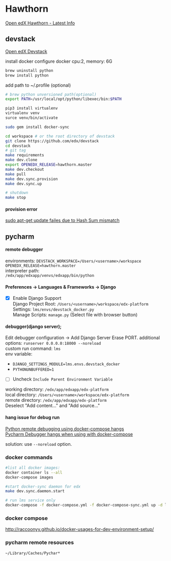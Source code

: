 
# Hawthorn

[Open edX Hawthorn - Latest Info](https://raccoongang.com/blog/open-edx-hawthorn-latest-info/)  


## devstack
[Open edX Devstack](https://github.com/edx/devstack/blob/master/README.rst)  

install docker
configure docker
    cpu:2, memory: 6G
```bash
brew uninstall python
brew install python
```
add path to ~/.profile (optional)
```bash
# brew python unversioned path(optional)
export PATH=/usr/local/opt/python/libexec/bin:$PATH
```
```bash
pip3 install virtualenv
virtualenv venv
surce venv/bin/activate

sudo gem install docker-sync

cd workspace # or the root directory of devstack
git clone https://github.com/edx/devstack
cd devstack
# git tag
make requirements
make dev.clone
export OPENEDX_RELEASE=hawthorn.master 
make dev.checkout
make pull
make dev.sync.provision
make dev.sync.up

# shutdown
make stop
```

#### provision error

[sudo apt-get update failes due to Hash Sum mismatch](https://askubuntu.com/questions/760574/sudo-apt-get-update-failes-due-to-hash-sum-mismatch)

## pycharm

#### remote debugger  
environments:
`DEVSTACK_WORKSPACE=/Users/<username>/workspace`  
`OPENEDX_RELEASE=hawthorn.master`  
interpreter path:  
`/edx/app/edxapp/venvs/edxapp/bin/python`  

#### Preferences -> Languages & Frameworks -> Django

 - [x] Enable Django Support  
 Django Project Root: `/Users/<username>/workspace/edx-platform`    
 Settings: `lms/envs/devstack_docker.py`  
 Manage Scripts: `manage.py` (Select file with browser button)  


#### debugger(django server);  

Edit debugger configuration -> Add Django Server
Erase PORT.
additional options: `runserver 0.0.0.0:18000 --noreload`  
custom run command: `lms`  
env variable:                 
 -  `DJANGO_SETTINGS_MODULE=lms.envs.devstack_docker`    
 -    `PYTHONUNBUFFERED=1` 
 - [ ]  Uncheck `Include Parent Environment Variable`
             
working directory: `/edx/app/edxapp/edx-platform`  
local directory: `/Users/<username>/workspace/edx-platform`   
remote directory: `/edx/app/edxapp/edx-platform`  
Deselect "Add content..." and "Add source..."  

#### hang issue for debug run

[Python remote debugging using docker-compose hangs](https://youtrack.jetbrains.com/issue/PY-24191)  
[Pycharm Debugger hangs when using with docker-compose](https://intellij-support.jetbrains.com/hc/en-us/community/posts/115000210730-Pycharm-Debugger-hangs-when-using-with-docker-compose)  

solution: use `--noreload` option.

### docker commands

```bash
#list all docker images:
docker container ls --all
docker-compose images

#start docker-sync daemon for edx 
make dev.sync.daemon.start

# run lms service only
docker-compose -f docker-compose.yml -f docker-compose-sync.yml up -d lms
```
### docker compose
http://raccoonyy.github.io/docker-usages-for-dev-environment-setup/

### pycharm remote resources
`~/Library/Caches/Pychar*`

<!--stackedit_data:
eyJoaXN0b3J5IjpbLTg3MTk3OTk4Nyw3MTM1ODk2MzcsLTY3Nj
Y3NzkyLDE1NjA2OTQyMDUsLTUwMTA1NjI3OCwtMTMzMzM5OTYw
MywyMDc3MDA3NTc5LC03NTM5Njc1MDIsOTc1ODkyNjI5LDg1OD
I4OTYxOSwtMTE5MDI2ODE5NSwxMTEyOTIxMzUxLC0xMDcxMzE4
MDg3LDQ4NTgwMjAsLTYxOTg2MjZdfQ==
-->